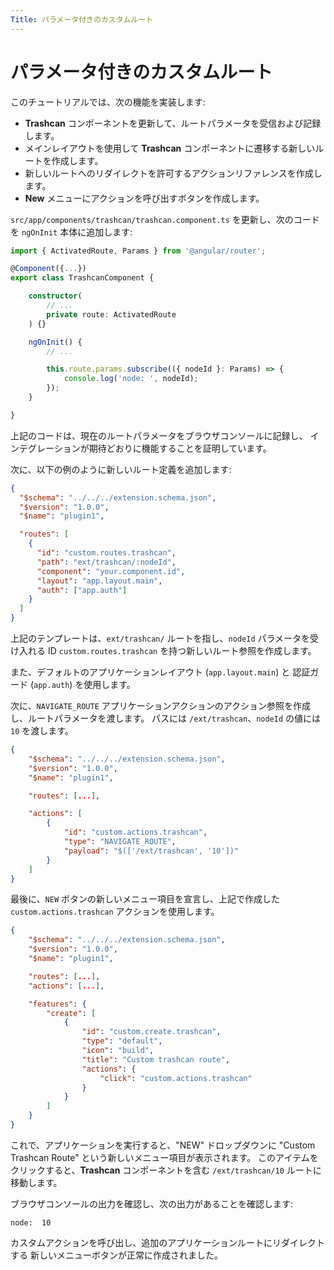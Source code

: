 ```yaml
---
Title: パラメータ付きのカスタムルート
---
```


# パラメータ付きのカスタムルート

このチュートリアルでは、次の機能を実装します:

- **Trashcan** コンポーネントを更新して、ルートパラメータを受信および記録します。
- メインレイアウトを使用して **Trashcan** コンポーネントに遷移する新しいルートを作成します。
- 新しいルートへのリダイレクトを許可するアクションリファレンスを作成します。
- **New** メニューにアクションを呼び出すボタンを作成します。

`src/app/components/trashcan/trashcan.component.ts` を更新し、次のコードを `ngOnInit` 本体に追加します:

```typescript
import { ActivatedRoute, Params } from '@angular/router';

@Component({...})
export class TrashcanComponent {

    constructor(
        // ...
        private route: ActivatedRoute
    ) {}

    ngOnInit() {
        // ...

        this.route.params.subscribe(({ nodeId }: Params) => {
            console.log('node: ', nodeId);
        });
    }

}
```

上記のコードは、現在のルートパラメータをブラウザコンソールに記録し、
インテグレーションが期待どおりに機能することを証明しています。

次に、以下の例のように新しいルート定義を追加します:

```json
{
  "$schema": "../../../extension.schema.json",
  "$version": "1.0.0",
  "$name": "plugin1",

  "routes": [
    {
      "id": "custom.routes.trashcan",
      "path": "ext/trashcan/:nodeId",
      "component": "your.component.id",
      "layout": "app.layout.main",
      "auth": ["app.auth"]
    }
  ]
}
```

上記のテンプレートは、`ext/trashcan/` ルートを指し、`nodeId` パラメータを受け入れる ID `custom.routes.trashcan` を持つ新しいルート参照を作成します。

また、デフォルトのアプリケーションレイアウト (`app.layout.main`) と
認証ガード (`app.auth`) を使用します。

次に、`NAVIGATE_ROUTE` アプリケーションアクションのアクション参照を作成し、ルートパラメータを渡します。
パスには `/ext/trashcan`、`nodeId` の値には `10` を渡します。

```json
{
    "$schema": "../../../extension.schema.json",
    "$version": "1.0.0",
    "$name": "plugin1",

    "routes": [...],

    "actions": [
        {
            "id": "custom.actions.trashcan",
            "type": "NAVIGATE_ROUTE",
            "payload": "$(['/ext/trashcan', '10'])"
        }
    ]
}
```

最後に、`NEW` ボタンの新しいメニュー項目を宣言し、上記で作成した `custom.actions.trashcan` アクションを使用します。

```json
{
    "$schema": "../../../extension.schema.json",
    "$version": "1.0.0",
    "$name": "plugin1",

    "routes": [...],
    "actions": [...],

    "features": {
        "create": [
            {
                "id": "custom.create.trashcan",
                "type": "default",
                "icon": "build",
                "title": "Custom trashcan route",
                "actions": {
                    "click": "custom.actions.trashcan"
                }
            }
        ]
    }
}
```

これで、アプリケーションを実行すると、"NEW" ドロップダウンに "Custom Trashcan Route" という新しいメニュー項目が表示されます。
このアイテムをクリックすると、**Trashcan** コンポーネントを含む `/ext/trashcan/10` ルートに移動します。

ブラウザコンソールの出力を確認し、次の出力があることを確認します:

```text
node:  10
```

カスタムアクションを呼び出し、追加のアプリケーションルートにリダイレクトする
新しいメニューボタンが正常に作成されました。
